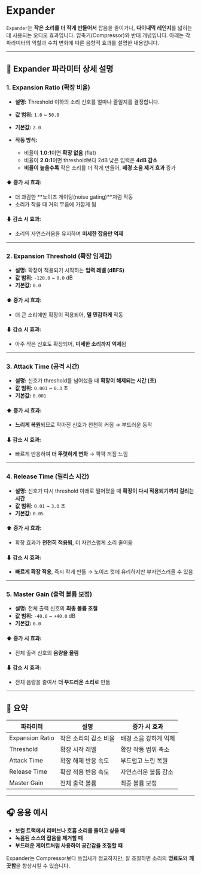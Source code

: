 # Expander

`Expander`는 **작은 소리를 더 작게 만들어서** 잡음을 줄이거나, **다이내믹 레인지**를 넓히는 데 사용되는 오디오 효과입니다. 압축기(Compressor)와 반대 개념입니다. 아래는 각 파라미터의 역할과 수치 변화에 따른 음향적 효과를 설명한 내용입니다.

---

## 🔧 Expander 파라미터 상세 설명

### 1. **Expansion Ratio (확장 비율)**

* **설명:** Threshold 이하의 소리 신호를 얼마나 줄일지를 결정합니다.
* **값 범위:** `1.0` \~ `50.0`
* **기본값:** `2.0`
* **작동 방식:**

  * 비율이 **1.0:1**이면 **확장 없음** (flat)
  * 비율이 **2.0:1**이면 threshold보다 2dB 낮은 입력은 **4dB 감소**
  * **비율이 높을수록** 작은 소리를 더 작게 만들어, **배경 소음 제거 효과** 증가

#### ⬆ 증가 시 효과:

* 더 과감한 \*\*노이즈 게이팅(noise gating)\*\*처럼 작동
* 소리가 작을 때 거의 무음에 가깝게 됨

#### ⬇ 감소 시 효과:

* 소리의 자연스러움을 유지하며 **미세한 잡음만 억제**

---

### 2. **Expansion Threshold (확장 임계값)**

* **설명:** 확장이 적용되기 시작하는 **입력 레벨 (dBFS)**
* **값 범위:** `-120.0` \~ `0.0` dB
* **기본값:** `0.0`

#### ⬆ 증가 시 효과:

* 더 큰 소리에만 확장이 적용되어, **덜 민감하게** 작동

#### ⬇ 감소 시 효과:

* 아주 작은 신호도 확장되어, **미세한 소리까지 억제**됨

---

### 3. **Attack Time (공격 시간)**

* **설명:** 신호가 threshold를 넘어섰을 때 **확장이 해제되는 시간 (초)**
* **값 범위:** `0.001` \~ `0.3` 초
* **기본값:** `0.001`

#### ⬆ 증가 시 효과:

* **느리게 복원**되므로 작아진 신호가 천천히 커짐 → 부드러운 동작

#### ⬇ 감소 시 효과:

* 빠르게 반응하여 **더 뚜렷하게 변화** → 팍팍 꺼짐 느낌

---

### 4. **Release Time (릴리스 시간)**

* **설명:** 신호가 다시 threshold 아래로 떨어졌을 때 **확장이 다시 적용되기까지 걸리는 시간**
* **값 범위:** `0.01` \~ `3.0` 초
* **기본값:** `0.05`

#### ⬆ 증가 시 효과:

* 확장 효과가 **천천히 적용됨**, 더 자연스럽게 소리 줄어듦

#### ⬇ 감소 시 효과:

* **빠르게 확장 적용**, 즉시 작게 만듦 → 노이즈 컷에 유리하지만 부자연스러울 수 있음

---

### 5. **Master Gain (출력 볼륨 보정)**

* **설명:** 전체 출력 신호의 **최종 볼륨 조절**
* **값 범위:** `-40.0` \~ `+40.0` dB
* **기본값:** `0.0`

#### ⬆ 증가 시 효과:

* 전체 출력 신호의 **음량을 올림**

#### ⬇ 감소 시 효과:

* 전체 음량을 줄여서 **더 부드러운 소리**로 만듦

---

## 📝 요약

| 파라미터            | 설명           | 증가 시 효과      |
| --------------- | ------------ | ------------ |
| Expansion Ratio | 작은 소리의 감소 비율 | 배경 소음 강하게 억제 |
| Threshold       | 확장 시작 레벨     | 확장 작동 범위 축소  |
| Attack Time     | 확장 해제 반응 속도  | 부드럽고 느린 복원   |
| Release Time    | 확장 적용 반응 속도  | 자연스러운 볼륨 감소  |
| Master Gain     | 전체 출력 볼륨     | 최종 볼륨 보정     |

---

## 🎧 응용 예시

* **보컬 트랙에서 리버브나 호흡 소리를 줄이고 싶을 때**
* **녹음된 소스의 잡음을 제거할 때**
* **부드러운 게이트처럼 사용하여 공간감을 조절할 때**

Expander는 Compressor보다 쓰임새가 정교하지만, 잘 조절하면 소리의 **명료도**와 **깨끗함**을 향상시킬 수 있습니다.

